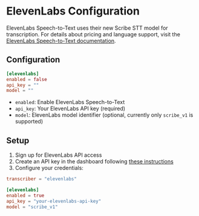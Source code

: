 # ElevenLabs Configuration

ElevenLabs Speech-to-Text uses their new Scribe STT model for transcription. For details about pricing and language support, visit the [ElevenLabs Speech-to-Text documentation](https://elevenlabs.io/docs/capabilities/speech-to-text).

## Configuration

```toml
[elevenlabs]
enabled = false
api_key = ""
model = ""
```

- `enabled`: Enable ElevenLabs Speech-to-Text
- `api_key`: Your ElevenLabs API key (required)
- `model`: ElevenLabs model identifier (optional, currently only `scribe_v1` is supported)

## Setup

1. Sign up for ElevenLabs API access
2. Create an API key in the dashboard following [these instructions](https://elevenlabs.io/docs/quickstart)
3. Configure your credentials:

```toml
transcriber = "elevenlabs"

[elevenlabs]
enabled = true
api_key = "your-elevenlabs-api-key"
model = "scribe_v1"
```